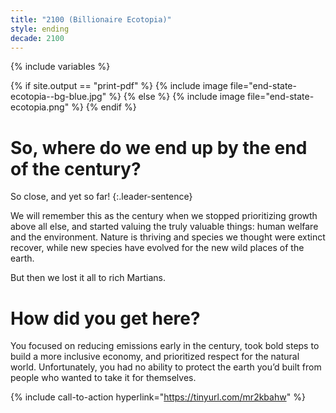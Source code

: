 ```yaml
---
title: "2100 (Billionaire Ecotopia)"
style: ending
decade: 2100
---
```


{% include variables %}

{% if site.output == "print-pdf" %}
{% include image file="end-state-ecotopia--bg-blue.jpg" %}
{% else %}
{% include image file="end-state-ecotopia.png" %}
{% endif %}

# So, where do we end up by the end of the century?

So close, and yet so far!
{:.leader-sentence}

We will remember this as the century when we stopped prioritizing growth above all else, and started valuing the truly valuable things: human welfare and the environment. Nature is thriving and species we thought were extinct recover, while new species have evolved for the new wild places of the earth.

But then we lost it all to rich Martians.

# How did you get here?

You focused on reducing emissions early in the century, took bold steps to build a more inclusive economy, and prioritized respect for the natural world. Unfortunately, you had no ability to protect the earth you’d built from people who wanted to take it for themselves.

{% include call-to-action
    hyperlink="https://tinyurl.com/mr2kbahw"
%}
